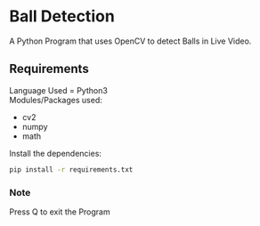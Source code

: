 # Ball Detection
A Python Program that uses OpenCV to detect Balls in Live Video.

## Requirements
Language Used = Python3<br />
Modules/Packages used:
* cv2
* numpy
* math
<!-- -->
Install the dependencies:
```bash
pip install -r requirements.txt
```

### Note
Press Q to exit the Program
